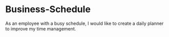 # Business-Schedule
As an employee with a busy schedule, I would like to create a daily planner to improve my time management.
